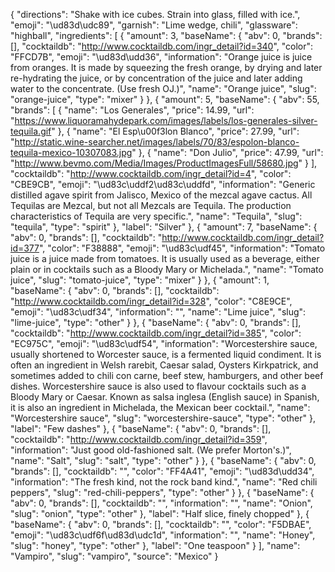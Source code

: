 {
    "directions": "Shake with ice cubes. Strain into glass, filled with ice.",
    "emoji": "\ud83d\udc89",
    "garnish": "Lime wedge, chili",
    "glassware": "highball",
    "ingredients": [
        {
            "amount": 3,
            "baseName": {
                "abv": 0,
                "brands": [],
                "cocktaildb": "http://www.cocktaildb.com/ingr_detail?id=340",
                "color": "FFCD7B",
                "emoji": "\ud83d\udd36",
                "information": "Orange juice is juice from oranges. It is made by squeezing the fresh orange, by drying and later re-hydrating the juice, or by concentration of the juice and later adding water to the concentrate. (Use fresh OJ.)",
                "name": "Orange juice",
                "slug": "orange-juice",
                "type": "mixer"
            }
        },
        {
            "amount": 5,
            "baseName": {
                "abv": 55,
                "brands": [
                    {
                        "name": "Los Generales",
                        "price": 14.99,
                        "url": "https://www.liquoramahydepark.com/images/labels/los-generales-silver-tequila.gif"
                    },
                    {
                        "name": "El Esp\u00f3lon Blanco",
                        "price": 27.99,
                        "url": "http://static.wine-searcher.net/images/labels/70/83/espolon-blanco-tequila-mexico-10307083.jpg"
                    },
                    {
                        "name": "Don Julio",
                        "price": 47.99,
                        "url": "http://www.bevmo.com/Media/Images/ProductImagesFull/58680.jpg"
                    }
                ],
                "cocktaildb": "http://www.cocktaildb.com/ingr_detail?id=4",
                "color": "CBE9CB",
                "emoji": "\ud83c\uddf2\ud83c\uddfd",
                "information": "Generic distilled agave spirit from Jalisco, Mexico of the mezcal agave cactus. All Tequilas are Mezcal, but not all Mezcals are Tequila. The production characteristics of Tequila are very specific.",
                "name": "Tequila",
                "slug": "tequila",
                "type": "spirit"
            },
            "label": "Silver"
        },
        {
            "amount": 7,
            "baseName": {
                "abv": 0,
                "brands": [],
                "cocktaildb": "http://www.cocktaildb.com/ingr_detail?id=377",
                "color": "F38888",
                "emoji": "\ud83c\udf45",
                "information": "Tomato juice is a juice made from tomatoes. It is usually used as a beverage, either plain or in cocktails such as a Bloody Mary or Michelada.",
                "name": "Tomato juice",
                "slug": "tomato-juice",
                "type": "mixer"
            }
        },
        {
            "amount": 1,
            "baseName": {
                "abv": 0,
                "brands": [],
                "cocktaildb": "http://www.cocktaildb.com/ingr_detail?id=328",
                "color": "C8E9CE",
                "emoji": "\ud83c\udf34",
                "information": "",
                "name": "Lime juice",
                "slug": "lime-juice",
                "type": "other"
            }
        },
        {
            "baseName": {
                "abv": 0,
                "brands": [],
                "cocktaildb": "http://www.cocktaildb.com/ingr_detail?id=385",
                "color": "EC975C",
                "emoji": "\ud83c\udf54",
                "information": "Worcestershire sauce, usually shortened to Worcester sauce, is a fermented liquid condiment. It is often an ingredient in Welsh rarebit, Caesar salad, Oysters Kirkpatrick, and sometimes added to chili con carne, beef stew, hamburgers, and other beef dishes. Worcestershire sauce is also used to flavour cocktails such as a Bloody Mary or Caesar. Known as salsa inglesa (English sauce) in Spanish, it is also an ingredient in Michelada, the Mexican beer cocktail.",
                "name": "Worcestershire sauce",
                "slug": "worcestershire-sauce",
                "type": "other"
            },
            "label": "Few dashes"
        },
        {
            "baseName": {
                "abv": 0,
                "brands": [],
                "cocktaildb": "http://www.cocktaildb.com/ingr_detail?id=359",
                "information": "Just good old-fashioned salt.  (We prefer Morton's.)",
                "name": "Salt",
                "slug": "salt",
                "type": "other"
            }
        },
        {
            "baseName": {
                "abv": 0,
                "brands": [],
                "cocktaildb": "",
                "color": "FF4A41",
                "emoji": "\ud83d\udd34",
                "information": "The fresh kind, not the rock band kind.",
                "name": "Red chili peppers",
                "slug": "red-chili-peppers",
                "type": "other"
            }
        },
        {
            "baseName": {
                "abv": 0,
                "brands": [],
                "cocktaildb": "",
                "information": "",
                "name": "Onion",
                "slug": "onion",
                "type": "other"
            },
            "label": "Half slice, finely chopped"
        },
        {
            "baseName": {
                "abv": 0,
                "brands": [],
                "cocktaildb": "",
                "color": "F5DBAE",
                "emoji": "\ud83c\udf6f\ud83d\udc1d",
                "information": "",
                "name": "Honey",
                "slug": "honey",
                "type": "other"
            },
            "label": "One teaspoon"
        }
    ],
    "name": "Vampiro",
    "slug": "vampiro",
    "source": "Mexico"
}